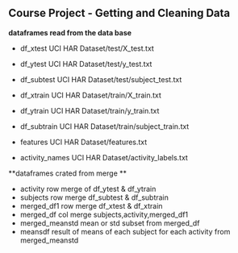 ## Course Project - Getting and Cleaning Data

**dataframes read from the data base**


* df_xtest         UCI HAR Dataset/test/X_test.txt
* df_ytest         UCI HAR Dataset/test/y_test.txt
* df_subtest       UCI HAR Dataset/test/subject_test.txt

* df_xtrain        UCI HAR Dataset/train/X_train.txt
* df_ytrain        UCI HAR Dataset/train/y_train.txt
* df_subtrain      UCI HAR Dataset/train/subject_train.txt
* features         UCI HAR Dataset/features.txt
* activity_names   UCI HAR Dataset/activity_labels.txt

**dataframes crated from merge **

* activity        row merge of df_ytest & df_ytrain
* subjects         row merge df_subtest & df_subtrain
* merged_df1      row merge df_xtest & df_xtrain
* merged_df       col merge subjects,activity,merged_df1
* merged_meanstd  mean or std subset from merged_df
* meansdf           result of means of each subject for each activity from merged_meanstd